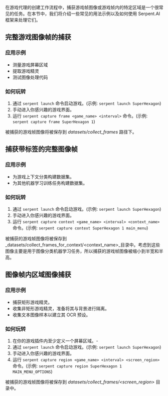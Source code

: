 在游戏代理的创建工作流程中，捕获游戏帧图像或游戏帧内的特定区域是一个很常见的任务。在本节中，我们将介绍一些常见的用法示例以及如何使用 Serpent.AI 框架来处理它们。

## 完整游戏图像帧的捕获

### 应用示例

* 测量游戏屏幕区域
* 提取游戏精灵
* 测试图像处理代码

### 如何玩转

1. 通过 `serpent launch` 命令启动游戏。(示例: `serpent launch SuperHexagon`)
2. 手动进入你感兴趣的游戏界面。
3. 运行 `serpent capture frame <game_name> <interval>` 命令。(示例: `serpent capture frame SuperHexagon 1`)

被捕获的游戏帧图像将被保存到 _datasets/collect\_frames_ 路径下。

## 捕获带标签的完整图像帧

### 应用示例

* 为游戏上下文分类构建数据集。
* 为其他机器学习训练任务构建数据集。

### 如何玩转

1. 通过 `serpent launch` 命令启动游戏。(示例: `serpent launch SuperHexagon`)
2. 手动进入你感兴趣的游戏界面。
3. 运行 `serpent capture context <game_name> <interval> <context_name>` 命令。(示例: `serpent capture context SuperHexagon 1 main_menu`)

被捕获的游戏帧图像将被保存到 _datasets/collect\_frames\_for\_context/<context\_name>_目录中。考虑到这些图像主要是用于图像分类机器学习任务，所以捕获的游戏帧图像被缩小到半宽和半高。

## 图像帧内区域图像捕获

### 应用示例

* 捕获矩形游戏精灵。
* 收集非矩形游戏精灵，准备将其与背景进行隔离。
* 收集文本图像样本以建立其 OCR 预设。

### 如何玩转

1. 在你的游戏插件内至少定义一个屏幕区域。-
2. 通过 `serpent launch` 命令启动游戏。(示例: `serpent launch SuperHexagon`)
3. 手动进入你感兴趣的游戏界面。
4. 运行 `serpent capture region <game_name> <interval> <screen_region>` 命令。(示例: `serpent capture region SuperHexagon 1 MAIN_MENU_OPTIONS`)

被捕获的游戏帧图像将被保存到 _datasets/collect\_frames/<screen\_region>_ 目录中。
